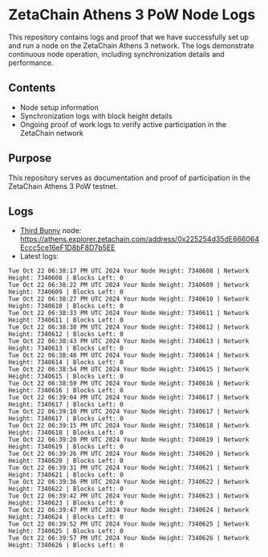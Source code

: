 # ZetaChain Athens 3 PoW Node Logs
This repository contains logs and proof that we have successfully set up and run a node on the ZetaChain Athens 3 network. The logs demonstrate continuous node operation, including synchronization details and performance.

## Contents
- Node setup information
- Synchronization logs with block height details
- Ongoing proof of work logs to verify active participation in the ZetaChain network

## Purpose
This repository serves as documentation and proof of participation in the ZetaChain Athens 3 PoW testnet.

## Logs

- [Third Bunny](https://thirdbunny.xyz/) node: https://athens.explorer.zetachain.com/address/0x225254d35dE666064Eccc5ce16eF1D8bF8D7b5EE
- Latest logs:
```
Tue Oct 22 06:38:17 PM UTC 2024 Your Node Height: 7340608 | Network Height: 7340608 | Blocks Left: 0
Tue Oct 22 06:38:22 PM UTC 2024 Your Node Height: 7340609 | Network Height: 7340609 | Blocks Left: 0
Tue Oct 22 06:38:27 PM UTC 2024 Your Node Height: 7340610 | Network Height: 7340610 | Blocks Left: 0
Tue Oct 22 06:38:33 PM UTC 2024 Your Node Height: 7340611 | Network Height: 7340611 | Blocks Left: 0
Tue Oct 22 06:38:38 PM UTC 2024 Your Node Height: 7340612 | Network Height: 7340612 | Blocks Left: 0
Tue Oct 22 06:38:43 PM UTC 2024 Your Node Height: 7340613 | Network Height: 7340613 | Blocks Left: 0
Tue Oct 22 06:38:48 PM UTC 2024 Your Node Height: 7340614 | Network Height: 7340614 | Blocks Left: 0
Tue Oct 22 06:38:54 PM UTC 2024 Your Node Height: 7340615 | Network Height: 7340615 | Blocks Left: 0
Tue Oct 22 06:38:59 PM UTC 2024 Your Node Height: 7340616 | Network Height: 7340616 | Blocks Left: 0
Tue Oct 22 06:39:04 PM UTC 2024 Your Node Height: 7340617 | Network Height: 7340617 | Blocks Left: 0
Tue Oct 22 06:39:10 PM UTC 2024 Your Node Height: 7340617 | Network Height: 7340617 | Blocks Left: 0
Tue Oct 22 06:39:15 PM UTC 2024 Your Node Height: 7340618 | Network Height: 7340618 | Blocks Left: 0
Tue Oct 22 06:39:20 PM UTC 2024 Your Node Height: 7340619 | Network Height: 7340619 | Blocks Left: 0
Tue Oct 22 06:39:26 PM UTC 2024 Your Node Height: 7340620 | Network Height: 7340620 | Blocks Left: 0
Tue Oct 22 06:39:31 PM UTC 2024 Your Node Height: 7340621 | Network Height: 7340621 | Blocks Left: 0
Tue Oct 22 06:39:36 PM UTC 2024 Your Node Height: 7340622 | Network Height: 7340622 | Blocks Left: 0
Tue Oct 22 06:39:42 PM UTC 2024 Your Node Height: 7340623 | Network Height: 7340623 | Blocks Left: 0
Tue Oct 22 06:39:47 PM UTC 2024 Your Node Height: 7340624 | Network Height: 7340624 | Blocks Left: 0
Tue Oct 22 06:39:52 PM UTC 2024 Your Node Height: 7340625 | Network Height: 7340625 | Blocks Left: 0
Tue Oct 22 06:39:57 PM UTC 2024 Your Node Height: 7340626 | Network Height: 7340626 | Blocks Left: 0
```
